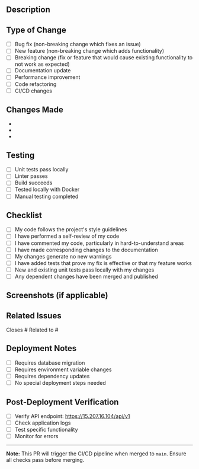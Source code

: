 ## Description
<!-- Provide a brief description of the changes in this PR -->

## Type of Change
<!-- Mark the relevant option with an 'x' -->

- [ ] Bug fix (non-breaking change which fixes an issue)
- [ ] New feature (non-breaking change which adds functionality)
- [ ] Breaking change (fix or feature that would cause existing functionality to not work as expected)
- [ ] Documentation update
- [ ] Performance improvement
- [ ] Code refactoring
- [ ] CI/CD changes

## Changes Made
<!-- List the specific changes made in this PR -->

- 
- 
- 

## Testing
<!-- Describe the tests you ran to verify your changes -->

- [ ] Unit tests pass locally
- [ ] Linter passes
- [ ] Build succeeds
- [ ] Tested locally with Docker
- [ ] Manual testing completed

## Checklist
<!-- Mark completed items with an 'x' -->

- [ ] My code follows the project's style guidelines
- [ ] I have performed a self-review of my code
- [ ] I have commented my code, particularly in hard-to-understand areas
- [ ] I have made corresponding changes to the documentation
- [ ] My changes generate no new warnings
- [ ] I have added tests that prove my fix is effective or that my feature works
- [ ] New and existing unit tests pass locally with my changes
- [ ] Any dependent changes have been merged and published

## Screenshots (if applicable)
<!-- Add screenshots to help explain your changes -->

## Related Issues
<!-- Link any related issues here -->

Closes #
Related to #

## Deployment Notes
<!-- Any special instructions for deployment? -->

- [ ] Requires database migration
- [ ] Requires environment variable changes
- [ ] Requires dependency updates
- [ ] No special deployment steps needed

## Post-Deployment Verification
<!-- How to verify the changes after deployment -->

- [ ] Verify API endpoint: https://15.207.16.104/api/v1
- [ ] Check application logs
- [ ] Test specific functionality
- [ ] Monitor for errors

---

**Note:** This PR will trigger the CI/CD pipeline when merged to `main`. Ensure all checks pass before merging.
